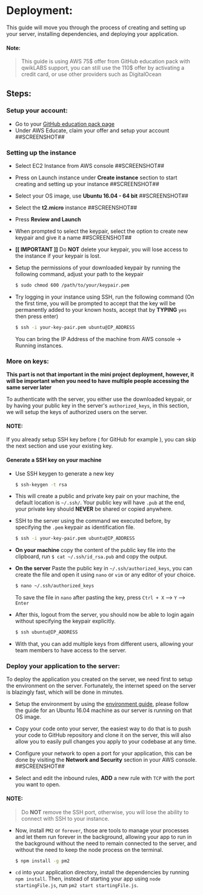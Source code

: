 # Deployment:

This guide will move you through the process of creating and setting up your server, installing dependencies, and deploying your application.

#### Note:
> This guide is using AWS 75$ offer from GitHub education pack with qwikLABS support, you can still use the 110$ offer by activating a credit card, or use other providers such as DigitalOcean

## Steps:

### Setup your account:
- Go to your [GitHub education pack page](https://education.github.com/pack)
- Under AWS Educate, claim your offer and setup your account ##SCREENSHOT##

### Setting up the instance

- Select EC2 Instance from AWS console ##SCREENSHOT##

- Press on Launch instance under **Create instance** section to start creating and setting up your instance ##SCREENSHOT##

- Select your OS image, use **Ubuntu 16.04 - 64 bit** ##SCREENSHOT##

- Select the **t2.micro** instance ##SCREENSHOT##

- Press **Review and Launch**

- When prompted to select the keypair, select the option to create new keypair and give it a name ##SCREENSHOT##

- **[[ IMPORTANT ]]** Do **NOT** delete your keypair, you will lose access to the instance if your keypair is lost.

- Setup the permissions of your downloaded keypair by running the following command, adjust your path to the keypair    

  ```bash
  $ sudo chmod 600 /path/to/your/keypair.pem
  ```

- Try logging in your instance using SSH, run the following command (On the first time, you will be prompted to accept that the key will be permanently added to your known hosts, accept that by **TYPING** `yes` then press enter)

  ```bash
  $ ssh -i your-key-pair.pem ubuntu@IP_ADDRESS
  ```
  You can bring the IP Address of the machine from AWS console -> Running instances.

### More on keys:

**This part is not that important in the mini project deployment, however, it will be important when you need to have multiple people accessing the same server later**

To authenticate with the server, you either use the downloaded keypair, or by having your public key in the server's `authorized_keys`, in this section, we will setup the keys of authorized users on the server.

#### NOTE:
If you already setup SSH key before ( for GitHub for example ), you can skip the next section and use your existing key.

#### Generate a SSH key on your machine

- Use SSH keygen to generate a new key
  ```bash
  $ ssh-keygen -t rsa
  ```

- This will create a public and private key pair on your machine, the default location is `~/.ssh/`.
  Your public key will have `.pub` at the end, your private key should **NEVER** be shared or copied anywhere.

- SSH to the server using the command we executed before, by specifying the `.pem` keypair as identification file.
  ```bash
  $ ssh -i your-key-pair.pem ubuntu@IP_ADDRESS
  ```

- **On your machine** copy the content of the public key file into the clipboard, run `$ cat ~/.ssh/id_rsa.pub` and copy the output.

- **On the server** Paste the public key in `~/.ssh/authorized_keys`, you can create the file and open it using `nano` or `vim` or any editor of your choice.
  ```bash
  $ nano ~/.ssh/authorized_keys
  ```
  To save the file in `nano` after pasting the key, press `Ctrl + X` --> `Y` --> `Enter`

- After this, logout from the server, you should now be able to login again without specifying the keypair explicitly.
  ```bash
  $ ssh ubuntu@IP_ADDRESS
  ```

- With that, you can add multiple keys from different users, allowing your team members to have access to the server.

### Deploy your application to the server:

To deploy the application you created on the server, we need first to setup the environment on the server. Fortunately, the internet speed on the server is blazingly fast, which will be done in minutes.

- Setup the environment by using the [environment guide](https://github.com/abdelrahman-elkady/se-tutorial/blob/master/environment_setup.md), please follow the guide for an Ubuntu 16.04 machine as our server is running on that OS image.

- Copy your code onto your server, the easiest way to do that is to push your code to GitHub repository and clone it on the server, this will also allow you to easily pull changes you apply to your codebase at any time.

- Configure your network to open a port for your application, this can be done by visiting the **Network and Security** section in your AWS console. ##SCREENSHOT##

- Select and edit the inbound rules, **ADD** a new rule with `TCP` with the port you want to open.

#### NOTE:
> Do **NOT** remove the SSH port, otherwise, you will lose the ability to connect with SSH to your instance.

- Now, install `PM2` or `forever`, those are tools to manage your processes and let them run forever in the background, allowing your app to run in the background without the need to remain connected to the server, and without the need to keep the node process on the terminal.

  ```bash
  $ npm install -g pm2
  ```
- `cd` into your application directory, install the dependencies by running `npm install`. Then, instead of starting your app using `node startingFile.js`, run `pm2 start startingFile.js`.
